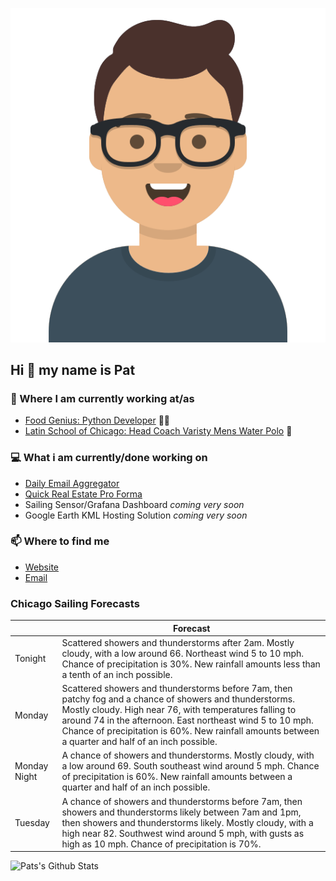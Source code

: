 [![Social banner for p-j-falconer](https://raw.githubusercontent.com/P-J-FALCONER/P-J-FALCONER/master/assets/avataaars.svg)](https://patfalconer.com/)
## Hi :wave: my name is Pat

### 💼 Where I am currently working at/as
- [Food Genius: Python Developer](https://getfoodgenius.com/) 🍔🐍
- [Latin School of Chicago: Head Coach Varisty Mens Water Polo](https://www.latinschool.org/) 🤽


### 💻 What i am currently/done working on
 - [Daily Email Aggregator](https://github.com/P-J-FALCONER/dott_daily_mail)
 - [Quick Real Estate Pro Forma](https://github.com/P-J-FALCONER/henry)
 - Sailing Sensor/Grafana Dashboard *coming very soon*
 - Google Earth KML Hosting Solution *coming very soon*

### 📫 Where to find me
 - [Website](https://patfalconer.com/)
 - [Email](mailto:patrick.j.falconer@gmail.com)


### Chicago Sailing Forecasts
|   | Forecast  |
|---|---|
| Tonight | Scattered showers and thunderstorms after 2am. Mostly cloudy, with a low around 66. Northeast wind 5 to 10 mph. Chance of precipitation is 30%. New rainfall amounts less than a tenth of an inch possible. |
| Monday | Scattered showers and thunderstorms before 7am, then patchy fog and a chance of showers and thunderstorms. Mostly cloudy. High near 76, with temperatures falling to around 74 in the afternoon. East northeast wind 5 to 10 mph. Chance of precipitation is 60%. New rainfall amounts between a quarter and half of an inch possible. |
| Monday Night | A chance of showers and thunderstorms. Mostly cloudy, with a low around 69. South southeast wind around 5 mph. Chance of precipitation is 60%. New rainfall amounts between a quarter and half of an inch possible. |
| Tuesday | A chance of showers and thunderstorms before 7am, then showers and thunderstorms likely between 7am and 1pm, then showers and thunderstorms likely. Mostly cloudy, with a high near 82. Southwest wind around 5 mph, with gusts as high as 10 mph. Chance of precipitation is 70%. |

![Pats's Github Stats](https://github-readme-stats.vercel.app/api?username=p-j-falconer&show_icons=true&theme=radical)
